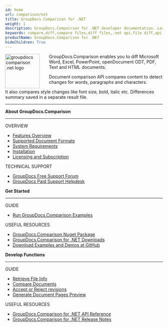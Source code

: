```yaml
---
id: home
url: comparison/net
title: GroupDocs.Comparison for .NET
weight: 1
description: GroupDocs.Compairson for .NET developer documentation. Learn how to diff docx, pptx, and compare pdf files using C#.
keywords: compare,diff,compare files,diff files,.net api,file diff,api,xlsx,microsoft word,docx,pptx,pdf,c#,compare pdf
productName: GroupDocs.Comparison for .NET
hideChildren: True
---
```

<img src="comparison/net/images/home.png" alt="groupdocs comparison .net logo" align="left" style="width:110px; margin: 0 30px 0 0"/>

GroupDocs.Comparison enables you to diff Microsoft Word, Excel, PowerPoint, openDocument ODT, PDF, Text and HTML documents. 

Document comparison API compares content to detect changes for words, paragraphs and characters. 

It also compares style changes like font size, bold, italic etc. Differences summary saved in a separate result file.

------

<div class="row">
	<div class="col-md-4">
		<p><b>About GroupDocs.Comparison</b></p>
		<hr><p>OVERVIEW</p></hr>
		<ul>
			<li><a href='{{< ref "comparison/net/getting-started/features-overview" >}}'>Features Overview</a></li>
			<li><a href='{{< ref "comparison/net/getting-started/supported-document-formats" >}}'>Supported Document Formats</a></li>
			<li><a href='{{< ref "comparison/net/getting-started/system-requirements" >}}'>System Requirements</a></li>
			<li><a href='{{< ref "comparison/net/getting-started/installation" >}}'>Installation</a></li>
			<li><a href='{{< ref "comparison/net/getting-started/licensing-and-evaluation-limitations.md" >}}'>Licensing and Subscription</a></li>
		</ul>
		<p>TECHNICAL SUPPORT</p>
		<ul>
			<li><a href="https://forum.groupdocs.com/">GroupDocs Free Support Forum</a></li>
			<li><a href="https://helpdesk.groupdocs.com/">GroupDocs Paid Support Helpdesk</a></li>
		</ul>
	</div>
	<div class="col-md-4">
		<p><b>Get Started</b></p>
			<hr><p>GUIDE</p></hr>
			<ul>
				<li><a href='{{< ref "comparison/net/getting-started/how-to-run-examples" >}}'>Run GroupDocs.Comparison Examples</a></li>
			</ul>
			<p>USEFUL RESOURCES</p>
			<ul>
				<li><a href="https://www.nuget.org/packages/groupdocs.comparison">GroupDocs.Comparison Nuget Package</a></li>
				</li><li><a href="https://downloads.groupdocs.com/comparison/net">GroupDocs.Comparison for .NET Downloads</a></li>
				<li><a href="https://github.com/groupdocs-comparison/GroupDocs.Comparison-for-.NET">Download Examples and Demos at GitHub</a></li>
			</ul>
	</div>
	<div class="col-md-4">
		<p><b>Develop Functions</b></p>
			<hr><p>GUIDE</p></hr>
			<ul>
				<li><a href='{{< ref "comparison/net/developer-guide/basic-usage/get-file-info" >}}'>Retrieve File Info</a></li>
				<li><a href='{{< ref "comparison/net/developer-guide/basic-usage/compare-documents" >}}'>Compare Documents</a></li>
				<li><a href='{{< ref "comparison/net/developer-guide/advanced-usage/accept-or-reject-revisions" >}}'>Accept or Reject revisions</a></li>
				<li><a href='{{< ref "comparison/net/developer-guide/advanced-usage/generate-document-pages-preview" >}}'>Generate Document Pages Preview</a></li>				
			</ul>
			<p>USEFUL RESOURCES</p>
			<ul>
				<li><a href="https://apireference.groupdocs.com/comparison/net">GroupDocs.Comparison for .NET API Reference</a></li>
				<li><a href='{{< ref "comparison/net/release-notes" >}}'>GroupDocs.Comparison for .NET Release Notes</a></li>
			</ul>
	</div>
</div>

